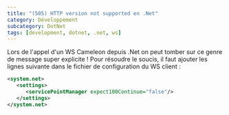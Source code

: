 ```yaml
---
title: "(505) HTTP version not supported en .Net"
category: Développement
subcategory: DotNet
tags: [development, dotnet, .net, ws]
---
```

<!-- --- title: .Net / (505) HTTP version not supported en .Net -->
Lors de l'appel d'un WS Cameleon depuis .Net on peut tomber sur ce genre de message super explicite ! Pour résoudre 
le soucis, il faut ajouter les lignes suivante dans le fichier de configuration du WS client :

``` xml
<system.net>
   <settings>
      <servicePointManager expect100Continue="false"/>
   </settings>
</system.net>
``` 

<!-- --- tags: dotnet -->